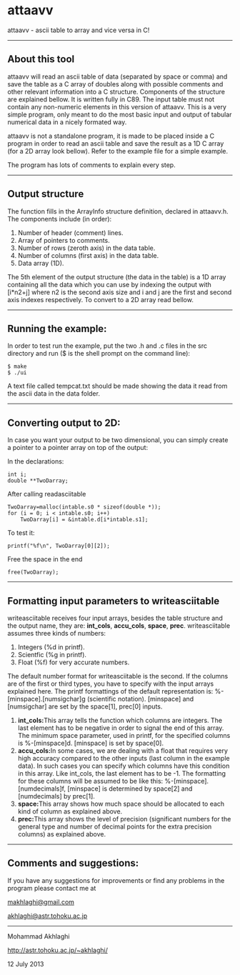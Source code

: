 attaavv
=======

attaavv - ascii table to array and vice versa in C!

----------------------------------------
About this tool
----------------------------------------
attaavv will read an ascii table of data (separated by space or 
comma) and save the table as a C array of doubles along with 
possible comments and other relevant information into a C 
structure. Components of the structure are explained bellow. 
It is written fully in C89. The input table must not contain 
any non-numeric elements in this version of attaavv. This is 
a very simple program, only meant to do the most basic input 
and output of tabular numerical data in a nicely formated way. 

attaavv is not a standalone program, it is made to be placed 
inside a C program in order to read an ascii table and save the
result as a 1D C array (for a 2D array look bellow). Refer to
the example file for a simple example.

The program has lots of comments to explain every step.

----------------------------------------
Output structure
----------------------------------------
The function fills in the ArrayInfo structure definition, declared
in attaavv.h. The components include (in order): 

1. Number of header (comment) lines.
2. Array of pointers to comments.
3. Number of rows (zeroth axis) in the data table.
4. Number of columns (first axis) in the data table.
5. Data array (1D).

The 5th element of the output structure (the data in the table) 
is a 1D array containing all the data which you can use
by indexing the output with [i*n2+j] where n2 is the second
axis size and i and j are the first and second axis indexes 
respectively. To convert to a 2D array read bellow. 


----------------------------------------
Running the example:
----------------------------------------
In order to test run the example, put the two .h and .c files in the
src directory and run ($ is the shell prompt on the command line):

    $ make
    $ ./ui

A text file called tempcat.txt should be made showing the data it 
read from the ascii data in the data folder.

----------------------------------------
Converting output to 2D:
----------------------------------------
In case you want your output to be two dimensional, you can simply
create a pointer to a pointer array on top of the output:

In the declarations:

    int i;
    double **TwoDarray;

After calling readasciitable

    TwoDarray=malloc(intable.s0 * sizeof(double *));
    for (i = 0; i < intable.s0; i++)
        TwoDarray[i] = &intable.d[i*intable.s1];

To test it:

    printf("%f\n", TwoDarray[0][2]);

Free the space in the end

    free(TwoDarray);

----------------------------------------
Formatting input parameters to writeasciitable
----------------------------------------
writeasciitable receives four input arrays, besides the table structure
and the output name, they are: <b>int_cols</b>, <b>accu_cols</b>, 
<b>space</b>, <b>prec</b>. writeasciitable assumes three kinds of numbers:

1. Integers (%d in printf).
2. Scientfic (%g in printf).
3. Float (%f) for very accurate numbers.

The default number format for writeasciitable is the second. If the 
columns are of the first or third types, you have to specify with
the input arrays explained here. The printf formattings of the
default representation is: %-[minspace].[numsigchar]g (scientific 
notation). [minspace] and [numsigchar] are set by the space[1], 
prec[0] inputs.

<ol>
<li><b>int_cols:</b>This array tells the function which columns are 
            integers. The last element has to be negative in order 
            to signal the end of this array. The minimum space 
            parameter, used in printf, for the specified columns is 
            %-[minspace]d. [minspace] is set by space[0].</li>
<li><b>accu_cols:</b>In some cases, we are dealing with a float that 
            requires very high accuracy compared to the other inputs 
            (last column in the example data). In such cases you can 
            specify which columns have this condition in this array. 
            Like int_cols, the last element has to be -1. The 
            formatting for these columns will be assumed to be like 
            this: %-[minspace].[numdecimals]f, [minspace]
            is determined by space[2] and [numdecimals] by prec[1].</li>
<li><b>space:</b>This array shows how much space should be allocated to 
            each kind of column as explained above.</li>
<li><b>prec:</b>This array shows the level of precision (significant 
            numbers for the general type and number of decimal points
            for the extra precision columns) as explained above.</li>
</ol>

----------------------------------------
Comments and suggestions:
----------------------------------------
If you have any suggestions for improvements or find any problems 
in the program please contact me at 

makhlaghi@gmail.com 

akhlaghi@astr.tohoku.ac.jp

----------------------------------------
Mohammad Akhlaghi

http://astr.tohoku.ac.jp/~akhlaghi/

12 July 2013
